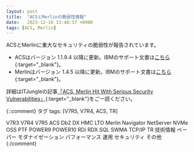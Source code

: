 ```yaml
---
layout: post
title:  "ACSとMerlinの脆弱性情報"
date:   2023-12-16 13:48:37 +0900
tags: [ACS, Merlin]
---
```

ACSとMerlinに重大なセキュリティの脆弱性が報告されています。

- ACSはバージョン 1.1.9.4 以降に更新。IBMのサポート文書は[こちら](https://www.ibm.com/support/pages/node/7091942){:target="_blank"}。
- Merlinはバージョン 1.4.5 以降に更新。IBMのサポート文書は[こちら](https://www.ibm.com/support/pages/node/7091494){:target="_blank"}。

詳細はITJungleの記事[「ACS, Merlin Hit With Serious Security Vulnerabilities」](https://www.itjungle.com/2023/12/11/acs-merlin-hit-with-serious-security-vulnerabilities/){:target="_blank"}をご一読ください。

{::comment}
タグ
tags: [V7R5, V7R4, ACS, TR]

V7R3
V7R4
V7R5
ACS
Db2
DX
HMC
LTO
Merlin
Navigator
NetServer
NVMe
OSS
PTF
POWER9
POWER10
RDi
RDX
SQL
SWMA
TCP/IP
TR
技術情報
ペーパー
モダナイゼーション
パフォーマンス
運用
セキュリティ
その他
{:/comment}
